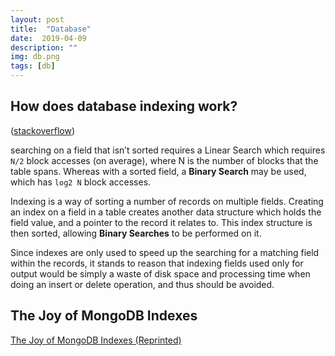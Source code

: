 ```yaml
---
layout: post
title:  "Database"
date:  2019-04-09
description: ""
img: db.png
tags: [db]
---
```


## How does database indexing work?
([stackoverflow](https://stackoverflow.com/a/1130/2195426))

searching on a field that isn’t sorted requires a Linear Search which requires `N/2` block accesses (on average), where N is the number of blocks that the table spans. 
Whereas with a sorted field, a **Binary Search** may be used, which has `log2 N` block accesses. 

Indexing is a way of sorting a number of records on multiple fields. Creating an index on a field in a table creates another data structure which holds the field value, and a pointer to the record it relates to. This index structure is then sorted, allowing **Binary Searches** to be performed on it.

Since indexes are only used to speed up the searching for a matching field within the records, it stands to reason that indexing fields used only for output would be simply a waste of disk space and processing time when doing an insert or delete operation, and thus should be avoided.

## The Joy of MongoDB Indexes
[The Joy of MongoDB Indexes (Reprinted)](../the-joy-of-mongodb-indexes/)